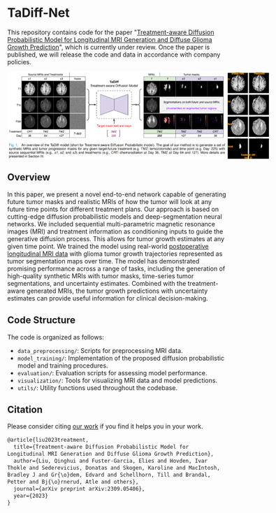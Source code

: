 # TaDiff-Net
This repository contains code for the paper "[Treatment-aware Diffusion Probabilistic Model for Longitudinal MRI Generation and Diffuse Glioma Growth Prediction](https://arxiv.org/abs/2309.05406)", which is currently under review. Once the paper is published, we will release the code and data in accordance with company policies.

<div style="display: flex; align-items: center;">
    <img src="tadiff_concept.png" alt="Concept Image" style="height: 200px;">
    <img src="demo_1.gif" alt="Demo GIF" style="height: 200px;">
</div>

## Overview
In this paper, we present a novel end-to-end network capable of generating future tumor masks and realistic MRIs of how the tumor will look at any future time points for different treatment plans. Our approach is based on cutting-edge diffusion probabilistic models and deep-segmentation neural networks. We included sequential multi-parametric magnetic resonance images (MRI) and treatment information as conditioning inputs to guide the generative diffusion process. This allows for tumor growth estimates at any given time point. We trained the model using real-world [postoperative longitudinal MRI data](https://search.kg.ebrains.eu/instances/cae85bcb-8526-442d-b0d8-a866425efff8) with glioma tumor growth trajectories represented as tumor segmentation maps over time. The model has demonstrated promising performance across a range of tasks, including the generation of high-quality synthetic MRIs with tumor masks, time-series tumor segmentations, and uncertainty estimates. Combined with the treatment-aware generated MRIs, the tumor growth predictions with uncertainty estimates can provide useful information for clinical decision-making.

## Code Structure

The code is organized as follows:

- `data_preprocessing/`: Scripts for preprocessing MRI data.
- `model_training/`: Implementation of the proposed diffusion probabilistic model and training procedures.
- `evaluation/`: Evaluation scripts for assessing model performance.
- `visualization/`: Tools for visualizing MRI data and model predictions.
- `utils/`: Utility functions used throughout the codebase.


## Citation
Please consider citing [our work](https://arxiv.org/abs/2309.05406) if you find it helps you in your work. 
```
@article{liu2023treatment,
  title={Treatment-aware Diffusion Probabilistic Model for Longitudinal MRI Generation and Diffuse Glioma Growth Prediction},
  author={Liu, Qinghui and Fuster-Garcia, Elies and Hovden, Ivar Thokle and Sederevicius, Donatas and Skogen, Karoline and MacIntosh, Bradley J and Gr{\o}dem, Edvard and Schellhorn, Till and Brandal, Petter and Bj{\o}rnerud, Atle and others},
  journal={arXiv preprint arXiv:2309.05406},
  year={2023}
}
```

